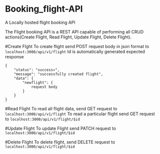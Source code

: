 # Booking_flight-API
A Locally hosted flight booking API

The Flight booking API is a REST API capable of performing all CRUD actions(Create Flight, Read Flight, Update Flight, Delete Flight).

#Create Flght 
To create flight send POST request body in json format to 
```localhost:3000/api/v1/flight```
Id is automatically generated
expected response

```
{
    "status": "success✈️",
    "message": "successfully created flight",
    "data": {
        "newflight": {
            request body
        }
    }
}  
```


#Read Flight
To read all flight data, send GET request to ```localhost:3000/api/v1/flight```
To read a particular flight send GET request to ``` localhost:3000/api/v1/flight/$id ```

#Update Flight 
To update Flight send PATCH request to ```localhost:3000/api/v1/flight/$id```

#Delete Flight 
To delete flight, send DELETE request to ```localhost:3000/api/v1/flight/$id```
